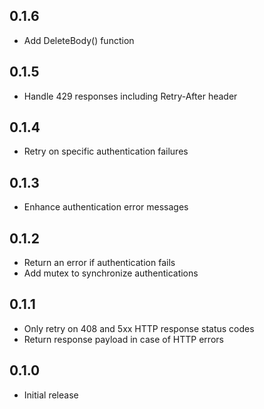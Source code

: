 ## 0.1.6

- Add DeleteBody() function

## 0.1.5

- Handle 429 responses including Retry-After header

## 0.1.4

- Retry on specific authentication failures

## 0.1.3

- Enhance authentication error messages

## 0.1.2

- Return an error if authentication fails
- Add mutex to synchronize authentications

## 0.1.1

- Only retry on 408 and 5xx HTTP response status codes
- Return response payload in case of HTTP errors

## 0.1.0

- Initial release
